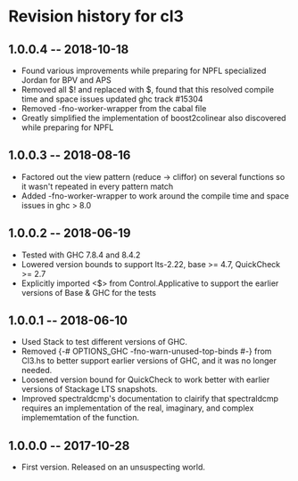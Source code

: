 # Revision history for cl3

## 1.0.0.4  -- 2018-10-18

* Found various improvements while preparing for NPFL specialized Jordan for BPV and APS
* Removed all $! and replaced with $, found that this resolved compile time and space issues updated ghc track #15304
* Removed -fno-worker-wrapper from the cabal file
* Greatly simplified the implementation of boost2colinear also discovered while preparing for NPFL

## 1.0.0.3  -- 2018-08-16

* Factored out the view pattern (reduce -> cliffor) on several functions so it wasn't repeated in every pattern match
* Added -fno-worker-wrapper to work around the compile time and space issues in ghc > 8.0

## 1.0.0.2  -- 2018-06-19

* Tested with GHC 7.8.4 and 8.4.2
* Lowered version bounds to support lts-2.22, base >= 4.7, QuickCheck >= 2.7
* Explicitly imported <$> from Control.Applicative to support the earlier versions of Base & GHC for the tests

## 1.0.0.1  -- 2018-06-10

* Used Stack to test different versions of GHC.
* Removed {-# OPTIONS_GHC -fno-warn-unused-top-binds #-} from Cl3.hs to better support earlier versions of GHC, and it was no longer needed.
* Loosened version bound for QuickCheck to work better with earlier versions of Stackage LTS snapshots.
* Improved spectraldcmp's documentation to clairify that spectraldcmp requires an implementation of the real, imaginary, and complex implememtation of the function.

## 1.0.0.0  -- 2017-10-28

* First version. Released on an unsuspecting world.


